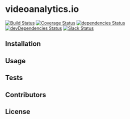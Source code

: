 # videoanalytics.io

[![Build Status](https://travis-ci.org/adamstankiewicz/videoanalytics.io.svg?branch=master)](https://travis-ci.org/adamstankiewicz/videoanalytics.io)
[![Coverage Status](https://coveralls.io/repos/github/adamstankiewicz/videoanalytics.io/badge.svg?branch=master)](https://coveralls.io/github/adamstankiewicz/videoanalytics.io?branch=master)
[![dependencies Status](https://david-dm.org/adamstankiewicz/videoanalytics.io/status.svg)](https://david-dm.org/adamstankiewicz/videoanalytics.io)
[![devDependencies Status](https://david-dm.org/adamstankiewicz/videoanalytics.io/dev-status.svg)](https://david-dm.org/adamstankiewicz/videoanalytics.io?type=dev)
[![Slack Status](http://videoanalytics-slack.herokuapp.com/badge.svg)](http://videoanalytics-slack.herokuapp.com)

## Installation

## Usage

## Tests

## Contributors

## License
